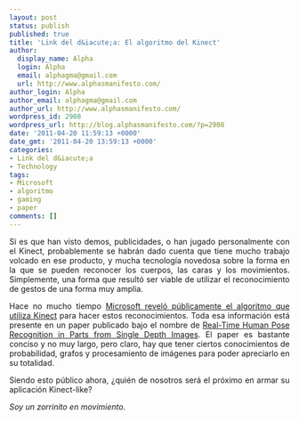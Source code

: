 ```yaml
---
layout: post
status: publish
published: true
title: 'Link del d&iacute;a: El algoritmo del Kinect'
author:
  display_name: Alpha
  login: Alpha
  email: alphagma@gmail.com
  url: http://www.alphasmanifesto.com/
author_login: Alpha
author_email: alphagma@gmail.com
author_url: http://www.alphasmanifesto.com/
wordpress_id: 2908
wordpress_url: http://blog.alphasmanifesto.com/?p=2908
date: '2011-04-20 11:59:13 +0000'
date_gmt: '2011-04-20 13:59:13 +0000'
categories:
- Link del d&iacute;a
- Technology
tags:
- Microsoft
- algoritmo
- gaming
- paper
comments: []
---
```

<p style="text-align: justify;">Si es que han visto demos, publicidades, o han jugado personalmente con el Kinect, probablemente se habr&aacute;n dado cuenta que tiene mucho trabajo volcado en ese producto, y mucha tecnolog&iacute;a novedosa sobre la forma en la que se pueden reconocer los cuerpos, las caras y los movimientos. Simplemente, una forma que result&oacute; ser viable de utilizar el reconocimiento de gestos de una forma muy amplia.</p>
<p style="text-align: justify;">Hace no mucho tiempo <a href="http://www.developerfusion.com/news/116479/microsoft-paper-reveals-kinect-body-tracking-algorithm/">Microsoft revel&oacute; p&uacute;blicamente el algoritmo que utiliza Kinect</a> para hacer estos reconocimientos. Toda esa informaci&oacute;n est&aacute; presente en un paper publicado bajo el nombre de <a href="http://research.microsoft.com/pubs/145347/BodyPartRecognition.pdf">Real-Time Human Pose Recognition in Parts from Single Depth Images</a>. El paper es bastante conciso y no muy largo, pero claro, hay que tener ciertos conocimientos de probabilidad, grafos y procesamiento de im&aacute;genes para poder apreciarlo en su totalidad.</p>
<p style="text-align: justify;">Siendo esto p&uacute;blico ahora, &iquest;qui&eacute;n de nosotros ser&aacute; el pr&oacute;ximo en armar su aplicaci&oacute;n Kinect-like?</p>
<p style="text-align: justify;"><em>Soy un zorrinito en movimiento.</em></p>
